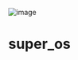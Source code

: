 ![image](https://github.com/V01CE07/super_os/assets/114878496/af394a03-4aa4-4495-81f7-904a99af915c)
# super_os
